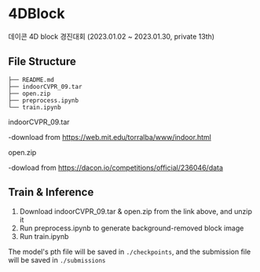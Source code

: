 # 4DBlock
데이콘 4D block 경진대회 (2023.01.02 ~ 2023.01.30, private 13th)

## File Structure
```
├── README.md
├── indoorCVPR_09.tar
├── open.zip
├── preprocess.ipynb
└── train.ipynb
```
indoorCVPR_09.tar

-download from https://web.mit.edu/torralba/www/indoor.html



open.zip 

-dowload from https://dacon.io/competitions/official/236046/data

## Train & Inference
1. Download indoorCVPR_09.tar & open.zip from the link above, and unzip it
2. Run preprocess.ipynb to generate background-removed block image
3. Run train.ipynb

The model's pth file will be saved in `./checkpoints`, and the submission file will be saved in `./submissions`
